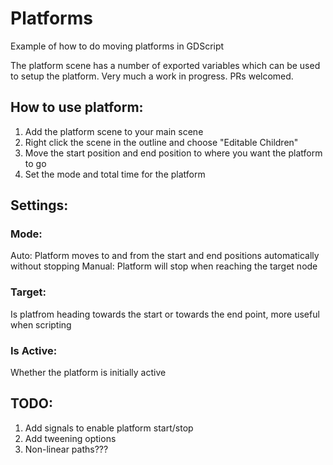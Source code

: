 # Platforms
Example of how to do moving platforms in GDScript

The platform scene has a number of exported variables which can be used to setup the platform. Very much a work in progress. PRs welcomed.

## How to use platform:

1. Add the platform scene to your main scene
2. Right click the scene in the outline and choose "Editable Children"
3. Move the start position and end position to where you want the platform to go
4. Set the mode and total time for the platform

## Settings:

### Mode:
Auto: Platform moves to and from the start and end positions automatically without stopping
Manual: Platform will stop when reaching the target node

### Target:
Is platfrom heading towards the start or towards the end point, more useful when scripting

### Is Active:
Whether the platform is initially active

## TODO:

1. Add signals to enable platform start/stop
2. Add tweening options
3. Non-linear paths???
